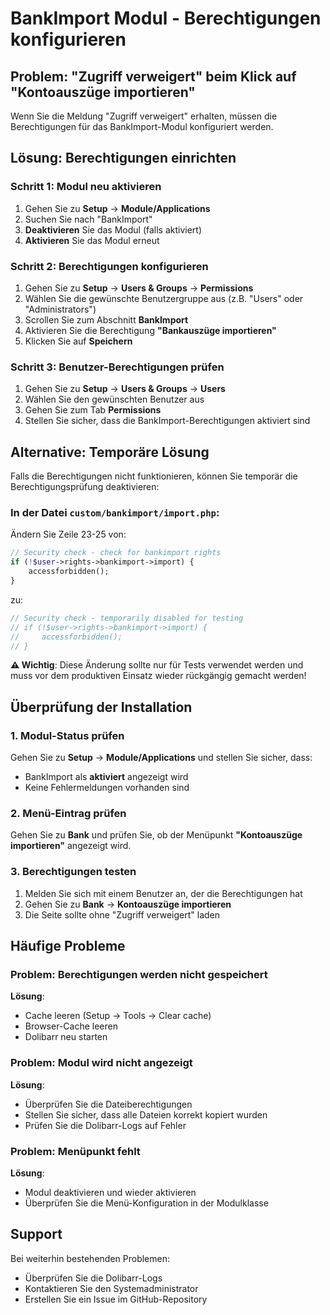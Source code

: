 # BankImport Modul - Berechtigungen konfigurieren

## Problem: "Zugriff verweigert" beim Klick auf "Kontoauszüge importieren"

Wenn Sie die Meldung "Zugriff verweigert" erhalten, müssen die Berechtigungen für das BankImport-Modul konfiguriert werden.

## Lösung: Berechtigungen einrichten

### Schritt 1: Modul neu aktivieren

1. Gehen Sie zu **Setup** → **Module/Applications**
2. Suchen Sie nach "BankImport"
3. **Deaktivieren** Sie das Modul (falls aktiviert)
4. **Aktivieren** Sie das Modul erneut

### Schritt 2: Berechtigungen konfigurieren

1. Gehen Sie zu **Setup** → **Users & Groups** → **Permissions**
2. Wählen Sie die gewünschte Benutzergruppe aus (z.B. "Users" oder "Administrators")
3. Scrollen Sie zum Abschnitt **BankImport**
4. Aktivieren Sie die Berechtigung **"Bankauszüge importieren"**
5. Klicken Sie auf **Speichern**

### Schritt 3: Benutzer-Berechtigungen prüfen

1. Gehen Sie zu **Setup** → **Users & Groups** → **Users**
2. Wählen Sie den gewünschten Benutzer aus
3. Gehen Sie zum Tab **Permissions**
4. Stellen Sie sicher, dass die BankImport-Berechtigungen aktiviert sind

## Alternative: Temporäre Lösung

Falls die Berechtigungen nicht funktionieren, können Sie temporär die Berechtigungsprüfung deaktivieren:

### In der Datei `custom/bankimport/import.php`:

Ändern Sie Zeile 23-25 von:
```php
// Security check - check for bankimport rights
if (!$user->rights->bankimport->import) {
    accessforbidden();
}
```

zu:
```php
// Security check - temporarily disabled for testing
// if (!$user->rights->bankimport->import) {
//     accessforbidden();
// }
```

**⚠️ Wichtig**: Diese Änderung sollte nur für Tests verwendet werden und muss vor dem produktiven Einsatz wieder rückgängig gemacht werden!

## Überprüfung der Installation

### 1. Modul-Status prüfen

Gehen Sie zu **Setup** → **Module/Applications** und stellen Sie sicher, dass:
- BankImport als **aktiviert** angezeigt wird
- Keine Fehlermeldungen vorhanden sind

### 2. Menü-Eintrag prüfen

Gehen Sie zu **Bank** und prüfen Sie, ob der Menüpunkt **"Kontoauszüge importieren"** angezeigt wird.

### 3. Berechtigungen testen

1. Melden Sie sich mit einem Benutzer an, der die Berechtigungen hat
2. Gehen Sie zu **Bank** → **Kontoauszüge importieren**
3. Die Seite sollte ohne "Zugriff verweigert" laden

## Häufige Probleme

### Problem: Berechtigungen werden nicht gespeichert
**Lösung**:
- Cache leeren (Setup → Tools → Clear cache)
- Browser-Cache leeren
- Dolibarr neu starten

### Problem: Modul wird nicht angezeigt
**Lösung**:
- Überprüfen Sie die Dateiberechtigungen
- Stellen Sie sicher, dass alle Dateien korrekt kopiert wurden
- Prüfen Sie die Dolibarr-Logs auf Fehler

### Problem: Menüpunkt fehlt
**Lösung**:
- Modul deaktivieren und wieder aktivieren
- Überprüfen Sie die Menü-Konfiguration in der Modulklasse

## Support

Bei weiterhin bestehenden Problemen:
- Überprüfen Sie die Dolibarr-Logs
- Kontaktieren Sie den Systemadministrator
- Erstellen Sie ein Issue im GitHub-Repository

